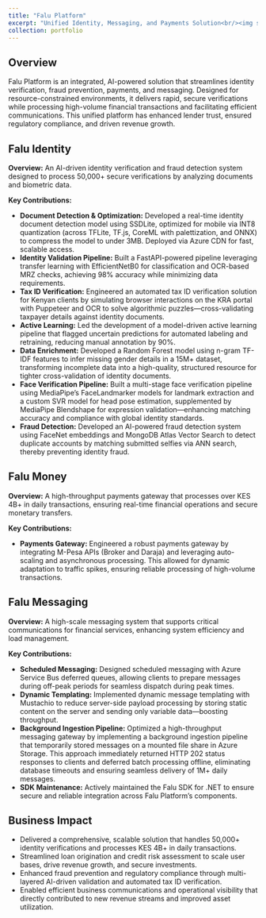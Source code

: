 ```yaml
---
title: "Falu Platform"
excerpt: "Unified Identity, Messaging, and Payments Solution<br/><img src='/images/falu.png'>"
collection: portfolio
---
```


## Overview

Falu Platform is an integrated, AI-powered solution that streamlines identity verification, fraud prevention, payments, and messaging. Designed for resource-constrained environments, it delivers rapid, secure verifications while processing high-volume financial transactions and facilitating efficient communications. This unified platform has enhanced lender trust, ensured regulatory compliance, and driven revenue growth.

## Falu Identity

**Overview:**
An AI-driven identity verification and fraud detection system designed to process 50,000+ secure verifications by analyzing documents and biometric data.

**Key Contributions:**

- **Document Detection & Optimization:**
  Developed a real-time identity document detection model using SSDLite, optimized for mobile via INT8 quantization (across TFLite, TF.js, CoreML with palettization, and ONNX) to compress the model to under 3MB. Deployed via Azure CDN for fast, scalable access.
- **Identity Validation Pipeline:**
  Built a FastAPI-powered pipeline leveraging transfer learning with EfficientNetB0 for classification and OCR-based MRZ checks, achieving 98% accuracy while minimizing data requirements.
- **Tax ID Verification:**
  Engineered an automated tax ID verification solution for Kenyan clients by simulating browser interactions on the KRA portal with Puppeteer and OCR to solve algorithmic puzzles—cross-validating taxpayer details against identity documents.
- **Active Learning:**
  Led the development of a model-driven active learning pipeline that flagged uncertain predictions for automated labeling and retraining, reducing manual annotation by 90%.
- **Data Enrichment:**
  Developed a Random Forest model using n-gram TF-IDF features to infer missing gender details in a 15M+ dataset, transforming incomplete data into a high-quality, structured resource for tighter cross-validation of identity documents.
- **Face Verification Pipeline:**
  Built a multi-stage face verification pipeline using MediaPipe’s FaceLandmarker models for landmark extraction and a custom SVR model for head pose estimation, supplemented by MediaPipe Blendshape for expression validation—enhancing matching accuracy and compliance with global identity standards.
- **Fraud Detection:**
  Developed an AI-powered fraud detection system using FaceNet embeddings and MongoDB Atlas Vector Search to detect duplicate accounts by matching submitted selfies via ANN search, thereby preventing identity fraud.

## Falu Money

**Overview:**
A high-throughput payments gateway that processes over KES 4B+ in daily transactions, ensuring real-time financial operations and secure monetary transfers.

**Key Contributions:**

- **Payments Gateway:**
  Engineered a robust payments gateway by integrating M-Pesa APIs (Broker and Daraja) and leveraging auto-scaling and asynchronous processing. This allowed for dynamic adaptation to traffic spikes, ensuring reliable processing of high-volume transactions.

## Falu Messaging

**Overview:**
A high-scale messaging system that supports critical communications for financial services, enhancing system efficiency and load management.

**Key Contributions:**

- **Scheduled Messaging:**
  Designed scheduled messaging with Azure Service Bus deferred queues, allowing clients to prepare messages during off-peak periods for seamless dispatch during peak times.
- **Dynamic Templating:**
  Implemented dynamic message templating with Mustachio to reduce server-side payload processing by storing static content on the server and sending only variable data—boosting throughput.
- **Background Ingestion Pipeline:**
  Optimized a high-throughput messaging gateway by implementing a background ingestion pipeline that temporarily stored messages on a mounted file share in Azure Storage. This approach immediately returned HTTP 202 status responses to clients and deferred batch processing offline, eliminating database timeouts and ensuring seamless delivery of 1M+ daily messages.
- **SDK Maintenance:**
  Actively maintained the Falu SDK for .NET to ensure secure and reliable integration across Falu Platform’s components.

## Business Impact

- Delivered a comprehensive, scalable solution that handles 50,000+ identity verifications and processes KES 4B+ in daily transactions.
- Streamlined loan origination and credit risk assessment to scale user bases, drive revenue growth, and secure investments.
- Enhanced fraud prevention and regulatory compliance through multi-layered AI-driven validation and automated tax ID verification.
- Enabled efficient business communications and operational visibility that directly contributed to new revenue streams and improved asset utilization.
